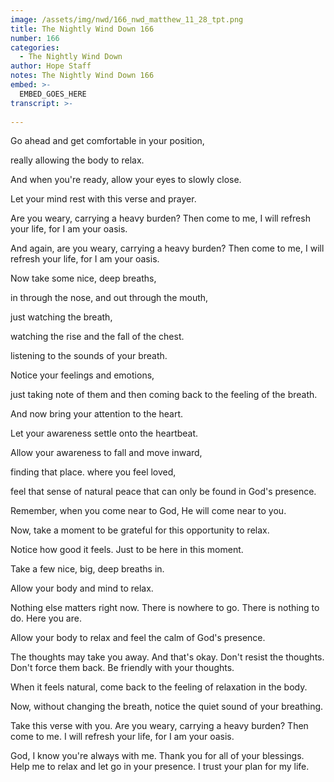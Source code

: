 ```yaml
---
image: /assets/img/nwd/166_nwd_matthew_11_28_tpt.png
title: The Nightly Wind Down 166
number: 166
categories:
  - The Nightly Wind Down
author: Hope Staff
notes: The Nightly Wind Down 166
embed: >-
  EMBED_GOES_HERE
transcript: >-
  
---
```

Go ahead and get comfortable in your position,

really allowing the body to relax.

And when you're ready, allow your eyes to slowly close.

Let your mind rest with this verse and prayer.

Are you weary, carrying a heavy burden? Then come to me, I will refresh your life, for I am your oasis.

And again, are you weary, carrying a heavy burden? Then come to me, I will refresh your life, for I am your oasis.

Now take some nice, deep breaths,

in through the nose, and out through the mouth,

just watching the breath,

watching the rise and the fall of the chest.

listening to the sounds of your breath.

Notice your feelings and emotions,

just taking note of them and then coming back to the feeling of the breath.

And now bring your attention to the heart.

Let your awareness settle onto the heartbeat.

Allow your awareness to fall and move inward,

finding that place. where you feel loved,

feel that sense of natural peace that can only be found in God's presence.

Remember, when you come near to God, He will come near to you.

Now, take a moment to be grateful for this opportunity to relax.

Notice how good it feels. Just to be here in this moment.

Take a few nice, big, deep breaths in.

Allow your body and mind to relax.

Nothing else matters right now. There is nowhere to go. There is nothing to do. Here you are.

Allow your body to relax and feel the calm of God's presence.

The thoughts may take you away. And that's okay. Don't resist the thoughts. Don't force them back. Be friendly with your thoughts.

When it feels natural, come back to the feeling of relaxation in the body.

Now, without changing the breath, notice the quiet sound of your breathing.

Take this verse with you. Are you weary, carrying a heavy burden? Then come to me. I will refresh your life, for I am your oasis.

God, I know you're always with me. Thank you for all of your blessings. Help me to relax and let go in your presence. I trust your plan for my life.

